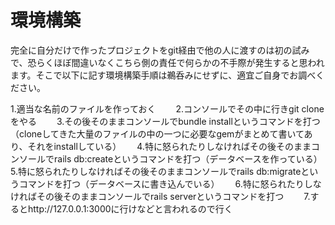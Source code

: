 # 環境構築　　

完全に自分だけで作ったプロジェクトをgit経由で他の人に渡すのは初の試みで、恐らくほぼ間違いなくこちら側の責任で何らかの不手際が発生すると思われます。そこで以下に記す環境構築手順は鵜呑みにせずに、適宜ご自身でお調べください。　　

1.適当な名前のファイルを作っておく　　
2.コンソールでその中に行きgit cloneをやる　　
3.その後そのままコンソールでbundle installというコマンドを打つ（cloneしてきた大量のファイルの中の一つに必要なgemがまとめて書いてあり、それをinstallしている）　　
4.特に怒られたりしなければその後そのままコンソールでrails db:createというコマンドを打つ（データベースを作っている）　　
5.特に怒られたりしなければその後そのままコンソールでrails db:migrateというコマンドを打つ（データベースに書き込んでいる）　　
6.特に怒られたりしなければその後そのままコンソールでrails serverというコマンドを打つ　　
7.するとhttp://127.0.0.1:3000に行けなどと言われるので行く　　
